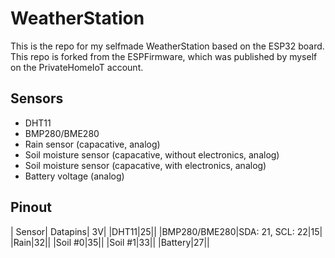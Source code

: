 # WeatherStation
This is the repo for my selfmade WeatherStation based on the ESP32 board. This repo is forked from the ESPFirmware, which was published by myself on the PrivateHomeIoT account.

## Sensors
- DHT11
- BMP280/BME280
- Rain sensor (capacative, analog)
- Soil moisture sensor (capacative, without electronics, analog)
- Soil moisture sensor (capacative, with electronics, analog)
- Battery voltage (analog)

## Pinout
| Sensor| Datapins| 3V| 
|DHT11|25||
|BMP280/BME280|SDA: 21, SCL: 22|15|
|Rain|32||
|Soil #0|35||
|Soil #1|33||
|Battery|27||

